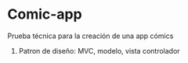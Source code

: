 # Comic-app
Prueba técnica para la creación de una app cómics

1. Patron de diseño: MVC, modelo, vista controlador

